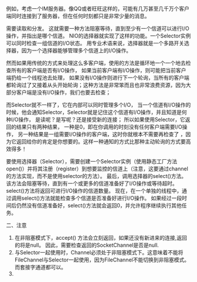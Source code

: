 例如，考虑一个IM服务器。像QQ或者旺旺这样的，可能有几万甚至几千万个客户端同时连接到了服务器，但在任何时刻都只是非常少量的消息。

需要读取和分发。
这就需要一种方法阻塞等待，直到至少有一个信道可以进行I/O操作，并指出是哪个信道。
NIO的选择器就实现了这样的功能。一个Selector实例可以同时检查一组信道的I/O状态。
用专业术语来说，选择器就是一个多路开关选择器，因为一个选择器能够管理多个信道上的I/O操作。

然而如果用传统的方式来处理这么多客户端，使用的方法是循环地一个一个地去检查所有的客户端是否有I/O操作，
如果当前客户端有I/O操作，则可能把当前客户端扔给一个线程池去处理，
如果没有I/O操作则进行下一个轮询，当所有的客户端都轮询过了又接着从头开始轮询；这种方法是非常笨而且也非常浪费资源，因为大部分客户端是没有I/O操作，我们也要去检查；

而Selector就不一样了，它在内部可以同时管理多个I/O，
当一个信道有I/O操作的时候，他会通知Selector，Selector就是记住这个信道有I/O操作，并且知道是何种I/O操作，
是读呢？是写呢？还是接受新的连接；
所以如果使用Selector，它返回的结果只有两种结果，
一种是0，即在你调用的时刻没有任何客户端需要I/O操作，
另一种结果是一组需要I/O操作的客户端，这时你就根本不需要再检查了
，因为它返回给你的肯定是你想要的。这样一种通知的方式比那种主动轮询的方式要高效得多！

要使用选择器（Selector），需要创建一个Selector实例（使用静态工厂方法open()）并将其注册（register）到想要监控的信道上（注意，这要通过channel的方法实现，而不是使用selector的方法）。
最后，调用选择器的select()方法。该方法会阻塞等待，直到有一个或更多的信道准备好了I/O操作或等待超时。
select()方法将返回可进行I/O操作的信道数量。
现在，在一个单独的线程中，通过调用select()方法就能检查多个信道是否准备好进行I/O操作。
如果经过一段时间后仍然没有信道准备好，select()方法就会返回0，并允许程序继续执行其他任务。





二、注意

1. 在非阻塞模式下，accept() 方法会立刻返回，如果还没有新进来的连接,返回的将是null。 因此，需要检查返回的SocketChannel是否是null.
2. 与Selector一起使用时，Channel必须处于非阻塞模式下。这意味着不能将FileChannel与Selector一起使用，因为FileChannel不能切换到非阻塞模式。而套接字通道都可以。
3. 